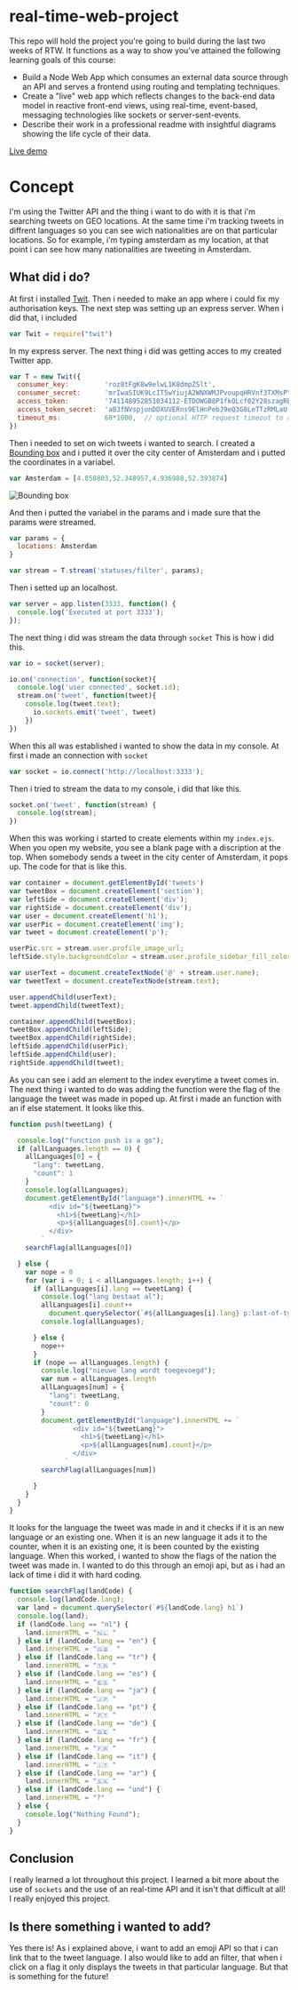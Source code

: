 # real-time-web-project

This repo will hold the project you're going to build during the last two weeks of RTW. It functions as a way to show you've attained the following learning goals of this course:

* Build a Node Web App which consumes an external data source through an API and serves a frontend using routing and templating techniques.
* Create a "live" web app which reflects changes to the back-end data model in reactive front-end views, using real-time, event-based, messaging technologies like sockets or server-sent-events.
* Describe their work in a professional readme with insightful diagrams showing the life cycle of their data.

<!-- ☝️ replace this description -->

<!-- Add a nice image here at the end of the week, showing off your shiny frontend 📸 -->

<!-- Maybe a table of contents here? 📚 -->

<!-- How about a section that describes how to install this project? 🤓 -->

<!-- ...but how does one use this project? What are its features 🤔 -->

<!-- What external data source is featured in your project and what are its properties 🌠 -->

<!-- Where do the 0️⃣s and 1️⃣s live in your project? What db system are you using?-->

<!-- Maybe a checklist of done stuff and stuff still on your wishlist? ✅ -->

<!-- How about a license here? 📜 (or is it a licence?) 🤷 -->

[Live demo](https://real-time-web-project-bmlhbvvxyk.now.sh)

# Concept
I'm using the Twitter API and the thing i want to do with it is that i'm searching tweets on GEO locations.
At the same time i'm tracking tweets in diffrent languages so you can see wich nationalities are on that particular locations.
So for example, i'm typing amsterdam as my location, at that point i can see how many nationalities are tweeting in Amsterdam.

## What did i do?
At first i installed [Twit](https://www.npmjs.com/package/twit). Then i needed to make an app where i could fix my authorisation keys. The next step was setting up an express server. When i did that, i included
```js
var Twit = require("twit")
```

In my express server. The next thing i did was getting acces to my created Twitter app.
```js
var T = new Twit({
  consumer_key:         'roz8tFgK8w9elwL1K8dmpZSlt',
  consumer_secret:      'mrIwaSIUK9LcIT5wYiujA2WNXWMJPvoupqHRVnf3TXMsPY7805',
  access_token:         '741148952851034112-ETDOWGB8P1fkOLcf02Y28szagRBSYds',
  access_token_secret:  'aB3fNVspjonDDXUVERns9ElHnPebJ9eQ3G8LeTTzRMLaU',
  timeout_ms:           60*1000,  // optional HTTP request timeout to apply to all requests.
})
```

Then i needed to set on wich tweets i wanted to search. I created a [Bounding box](https://boundingbox.klokantech.com) and i putted it over the city center of Amsterdam and i putted the coordinates in a variabel.
```js
var Amsterdam = [4.858803,52.348957,4.936988,52.393874]
```
![Bounding box](https://github.com/japgroevemaker/real-time-web-project/image/RTW1.jpg)

And then i putted the variabel in the params and i made sure that the params were streamed.

```js
var params = {
  locations: Amsterdam
}

var stream = T.stream('statuses/filter', params);
```
Then i setted up an localhost.
```js
var server = app.listen(3333, function() {
  console.log('Executed at port 3333');
});
```

The next thing i did was stream the data through ```socket``` This is how i did this.
```js
var io = socket(server);

io.on('connection', function(socket){
  console.log('user connected', socket.id);
  stream.on('tweet', function(tweet){
    console.log(tweet.text);
      io.sockets.emit('tweet', tweet)
    })
})
```
When this all was established i wanted to show the data in my console. At first i made an connection with ```socket```
```js
var socket = io.connect('http://localhost:3333');
```

Then i tried to stream the data to my console, i did that like this.
```js
socket.on('tweet', function(stream) {
  console.log(stream);
})
```
When this was working i started to create elements within my ```index.ejs```. When you open my website, you see a blank page with a discription at the top. When somebody sends a tweet in the city center of Amsterdam, it pops up. The code for that is like this.

```js
var container = document.getElementById('tweets')
var tweetBox = document.createElement('section');
var leftSide = document.createElement('div');
var rightSide = document.createElement('div');
var user = document.createElement('h1');
var userPic = document.createElement('img');
var tweet = document.createElement('p');

userPic.src = stream.user.profile_image_url;
leftSide.style.backgroundColor = stream.user.profile_sidebar_fill_color;

var userText = document.createTextNode('@' + stream.user.name);
var tweetText = document.createTextNode(stream.text);

user.appendChild(userText);
tweet.appendChild(tweetText);

container.appendChild(tweetBox);
tweetBox.appendChild(leftSide);
tweetBox.appendChild(rightSide);
leftSide.appendChild(userPic);
leftSide.appendChild(user);
rightSide.appendChild(tweet);
```
As you can see i add an element to the index everytime a tweet comes in.
The next thing i wanted to do was adding the function were the flag of the language the tweet was made in poped up. At first i made an function with an if else statement.
It looks like this.

```js
function push(tweetLang) {

  console.log("function push is a go");
  if (allLanguages.length == 0) {
    allLanguages[0] = {
      "lang": tweetLang,
      "count": 1
    }
    console.log(allLanguages);
    document.getElementById("language").innerHTML += `
          <div id="${tweetLang}">
            <h1>${tweetLang}</h1>
            <p>${allLanguages[0].count}</p>
          </div>
        `
    searchFlag(allLanguages[0])

  } else {
    var nope = 0
    for (var i = 0; i < allLanguages.length; i++) {
      if (allLanguages[i].lang == tweetLang) {
        console.log("lang bestaat al");
        allLanguages[i].count++
          document.querySelector(`#${allLanguages[i].lang} p:last-of-type`).innerHTML = allLanguages[i].count
        console.log(allLanguages);

      } else {
        nope++
      }
      if (nope == allLanguages.length) {
        console.log("nieuwe lang wordt toegevoegd");
        var num = allLanguages.length
        allLanguages[num] = {
          "lang": tweetLang,
          "count": 0
        }
        document.getElementById("language").innerHTML += `
                <div id="${tweetLang}">
                  <h1>${tweetLang}</h1>
                  <p>${allLanguages[num].count}</p>
                </div>
              `
        searchFlag(allLanguages[num])

      }
    }
  }
}
```
It looks for the language the tweet was made in and it checks if it is an new language or an existing one. When it is an new language it ads it to the counter, when it is an existing one, it is been counted by the existing language. When this worked, i wanted to show the flags of the nation the tweet was made in. I wanted to do this through an emoji api, but as i had an lack of time i did it with hard coding.
```js
function searchFlag(landCode) {
  console.log(landCode.lang);
  var land = document.querySelector(`#${landCode.lang} h1`)
  console.log(land);
  if (landCode.lang == "nl") {
    land.innerHTML = "🇳🇱 "
  } else if (landCode.lang == "en") {
    land.innerHTML = "🇬🇧  "
  } else if (landCode.lang == "tr") {
    land.innerHTML = "🇹🇷 "
  } else if (landCode.lang == "es") {
    land.innerHTML = "🇪🇸 "
  } else if (landCode.lang == "ja") {
    land.innerHTML = "🇯🇵 "
  } else if (landCode.lang == "pt") {
    land.innerHTML = "🇵🇹 "
  } else if (landCode.lang == "de") {
    land.innerHTML = "🇩🇪 "
  } else if (landCode.lang == "fr") {
    land.innerHTML = "🇫🇷 "
  } else if (landCode.lang == "it") {
    land.innerHTML = "🇮🇹 "
  } else if (landCode.lang == "ar") {
    land.innerHTML = "🇸🇦 "
  } else if (landCode.lang == "und") {
    land.innerHTML = "?"
  } else {
    console.log("Nothing Found");
  }
}
```
## Conclusion
I really learned a lot throughout this project. I learned a bit more about the use of ```sockets``` and the use of an real-time API and it isn't that difficult at all! I really enjoyed this project.

## Is there something i wanted to add?
Yes there is! As i explained above, i want to add an emoji API so that i can link that to the tweet language. I also would like to add an filter, that when i click on a flag it only displays the tweets in that particular language. But that is something for the future!
